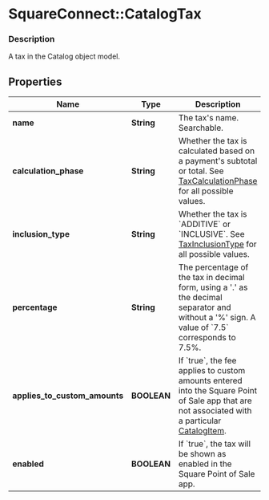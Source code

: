 # SquareConnect::CatalogTax

### Description

A tax in the Catalog object model.

## Properties
Name | Type | Description | Notes
------------ | ------------- | ------------- | -------------
**name** | **String** | The tax&#39;s name. Searchable. | 
**calculation_phase** | **String** | Whether the tax is calculated based on a payment&#39;s subtotal or total. See [TaxCalculationPhase](#type-taxcalculationphase) for all possible values. | [optional] 
**inclusion_type** | **String** | Whether the tax is &#x60;ADDITIVE&#x60; or &#x60;INCLUSIVE&#x60;. See [TaxInclusionType](#type-taxinclusiontype) for all possible values. | [optional] 
**percentage** | **String** | The percentage of the tax in decimal form, using a &#39;.&#39; as the decimal separator and without a &#39;%&#39; sign. A value of &#x60;7.5&#x60; corresponds to 7.5%. | [optional] 
**applies_to_custom_amounts** | **BOOLEAN** | If &#x60;true&#x60;, the fee applies to custom amounts entered into the Square Point of Sale app that are not associated with a particular [CatalogItem](#type-catalogitem). | [optional] 
**enabled** | **BOOLEAN** | If &#x60;true&#x60;, the tax will be shown as enabled in the Square Point of Sale app. | [optional] 


